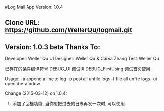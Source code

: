 #Log Mail App
Version: 1.0.4

Clone URL: https://github.com/WellerQu/logmail.git
-------------------------------
Version:    1.0.3 beta
Thanks To:	
-------------------------------
Developer:     Weller Qu
UI Designer:   Weller Qu & Caixia Zhang
Test:          Weller Qu

已存在的条件编译符号
DEBUG_UI			调试UI
DEBUG_FirstUsing	调试首次使用

Usage:
 -a   append a line to log
 -p   post all unfile logs
 -f   file all unfile logs
 -ui  open the window

 Change (2015-03-12) on 1.0.4:
 1. 添加了回档功能, 当你想把过去的日志再发一次时, 可以使用.